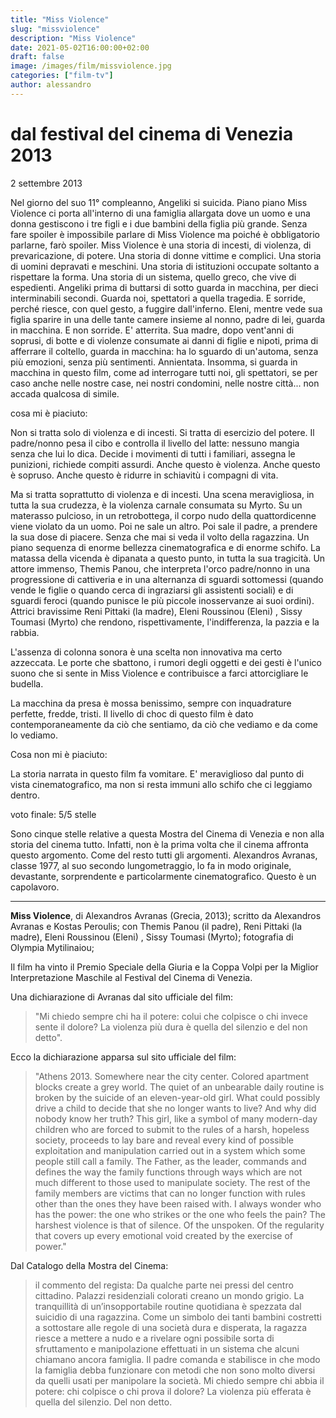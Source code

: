 ```yaml
---
title: "Miss Violence"
slug: "missviolence"
description: "Miss Violence"
date: 2021-05-02T16:00:00+02:00
draft: false
image: /images/film/missviolence.jpg
categories: ["film-tv"]
author: alessandro
---
```


# dal festival del cinema di Venezia 2013

2 settembre 2013

Nel giorno del suo 11° compleanno, Angeliki si suicida. Piano piano Miss Violence ci porta all'interno di una famiglia allargata dove un uomo e una donna gestiscono i tre figli e i due bambini della figlia più grande. Senza fare spoiler è impossibile parlare di Miss Violence ma poiché è obbligatorio parlarne, farò spoiler. Miss Violence è una storia di incesti, di violenza, di prevaricazione, di potere. Una storia di donne vittime e complici. Una storia di uomini depravati e meschini. Una storia di istituzioni occupate soltanto a rispettare la forma. Una storia di un sistema, quello greco, che vive di espedienti. Angeliki prima di buttarsi di sotto guarda in macchina, per dieci interminabili secondi. Guarda noi, spettatori a quella tragedia. E sorride, perché riesce, con quel gesto, a fuggire dall'inferno. Eleni, mentre vede sua figlia sparire in una delle tante camere insieme al nonno, padre di lei, guarda in macchina. E non sorride. E' atterrita. Sua madre, dopo vent'anni di soprusi, di botte e di violenze consumate ai danni di figlie e nipoti, prima di afferrare il coltello, guarda in macchina: ha lo sguardo di un'automa, senza più emozioni, senza più sentimenti. Annientata. Insomma, si guarda in macchina in questo film, come ad interrogare tutti noi, gli spettatori, se per caso anche nelle nostre case, nei nostri condomini, nelle nostre città... non accada qualcosa di simile.    

cosa mi è piaciuto:

Non si tratta solo di violenza e di incesti. Si tratta di esercizio del potere. Il padre/nonno pesa il cibo e controlla il livello del latte: nessuno mangia senza che lui lo dica. Decide i movimenti di tutti i familiari, assegna le punizioni, richiede compiti assurdi. Anche questo è violenza. Anche questo è sopruso. Anche questo è ridurre in schiavitù i compagni di vita.

Ma si tratta soprattutto di violenza e di incesti. Una scena meravigliosa, in tutta la sua crudezza, è la violenza carnale consumata su Myrto. Su un materasso pulcioso, in un retrobottega, il corpo nudo della quattordicenne viene violato da un uomo. Poi ne sale un altro. Poi sale il padre, a prendere la sua dose di piacere. Senza che mai si veda il volto della ragazzina. Un piano sequenza di enorme bellezza cinematografica e di enorme schifo. La matassa della vicenda è dipanata a questo punto, in tutta la sua tragicità. Un attore immenso, Themis Panou, che interpreta l'orco padre/nonno in una progressione di cattiveria e in una alternanza di sguardi sottomessi (quando vende le figlie o quando cerca di ingraziarsi gli assistenti sociali) e di sguardi feroci (quando punisce le più piccole inosservanze ai suoi ordini). Attrici bravissime Reni Pittaki (la madre), Eleni Roussinou (Eleni) , Sissy Toumasi (Myrto) che rendono, rispettivamente, l'indifferenza, la pazzia e la rabbia.

L'assenza di colonna sonora è una scelta non innovativa ma certo azzeccata. Le porte che sbattono, i rumori degli oggetti e dei gesti è l'unico suono che si sente in Miss Violence e contribuisce a farci attorcigliare le budella.

La macchina da presa è mossa benissimo, sempre con inquadrature perfette, fredde, tristi. Il livello di choc di questo film è dato contemporaneamente da ciò che sentiamo, da ciò che vediamo e da come lo vediamo.   

Cosa non mi è piaciuto:

La storia narrata in questo film fa vomitare. E' meraviglioso dal punto di vista cinematografico, ma non si resta immuni allo schifo che ci leggiamo dentro.     


voto finale: 5/5 stelle

Sono cinque stelle relative a questa Mostra del Cinema di Venezia e non alla storia del cinema tutto. Infatti, non è la prima volta che il cinema affronta questo argomento. Come del resto tutti gli argomenti. Alexandros Avranas, classe 1977, al suo secondo lungometraggio, lo fa in modo originale, devastante, sorprendente e particolarmente cinematografico. Questo è un capolavoro.

- - -

**Miss Violence**, di Alexandros Avranas (Grecia, 2013);
scritto da Alexandros Avranas e Kostas Peroulis;
con Themis Panou (il padre), Reni Pittaki (la madre), Eleni Roussinou (Eleni) , Sissy Toumasi (Myrto);
fotografia di Olympia Mytilinaiou;  

Il film ha vinto il Premio Speciale della Giuria e la Coppa Volpi per la Miglior Interpretazione Maschile al Festival del Cinema di Venezia.

Una dichiarazione di Avranas dal sito ufficiale del film:
> "Mi chiedo sempre chi ha il potere: colui che colpisce o chi invece sente il dolore? La violenza più dura è quella del silenzio e del non detto".

Ecco la dichiarazione apparsa sul sito ufficiale del film:
> "Athens 2013. Somewhere near the city center. Colored apartment blocks create a grey world. The quiet of an unbearable daily routine is broken by the suicide of an eleven-year-old girl. What could possibly drive a child to decide that she no longer wants to live? And why did nobody know her truth? This girl, like a symbol of many modern-day children who are forced to submit to the rules of a harsh, hopeless society, proceeds to lay bare and reveal every kind of possible exploitation and manipulation carried out in a system which some people still call a family. The Father, as the leader, commands and defines the way the family functions through ways which are not much different to those used to manipulate society. The rest of the family members are victims that can no longer function with rules other than the ones they have been raised with. I always wonder who has the power: the one who strikes or the one who feels the pain? The harshest violence is that of silence. Of the unspoken. Of the regularity that covers up every emotional void created by the exercise of power."

Dal Catalogo della Mostra del Cinema:

> il commento del regista: Da qualche parte nei pressi del centro cittadino. Palazzi residenziali colorati creano un mondo grigio. La tranquillità di un’insopportabile routine quotidiana è spezzata dal suicidio di una ragazzina. Come un simbolo dei tanti bambini costretti a sottostare alle regole di una società dura e disperata, la ragazza riesce a mettere a nudo e a rivelare ogni possibile sorta di sfruttamento e manipolazione effettuati in un sistema che alcuni chiamano ancora famiglia. Il padre comanda e stabilisce in che modo la famiglia debba funzionare con metodi che non sono molto diversi da quelli usati per manipolare la società. Mi chiedo sempre chi abbia il potere: chi colpisce o chi prova il dolore? La violenza più efferata è quella del silenzio. Del non detto.

